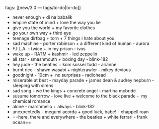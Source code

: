 tags: [[new/3.0 — tags/to-do|to-do]] 

- never enough + di na babalik
- empire state of mind + love the way you lie
- give you the world + my favorite clothes
- go your own way + third eye
- teenage dirtbag + torn + 7 things i hate about you
- sad machine - porter robinson + a different kind of human - aurora
- F.I.L.A. - twice + in my prison - ivos
- wake up - RATM + kashmir - led zeppelin 
- all star - smashmouth + boxing day - blink-182
- hey jude - the beatles + kom susser todd - arianne
- burnt rice - shawn wasabi + nightcrawler - mikey devious
- goodnight - 10cm +  no surprises - radiohead
- miserable at best - mayday parade + james dean & audrey hepburn - sleeping with sirens
- sad song - we the kings + concrete angel - martina mcbride
- susume tomorrow - love live + welcome to the black parade -  my chemical romance
- alone - marshmello + always - blink-182
- unexpectedly - megumi acorda + good luck, babe! - chappell roan
- ==here, there and everywhere - the beatles + white ferrari - frank ocean==